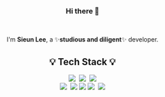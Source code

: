 <!--### Hi there 👋 -->

<!--
**sieunlee97/sieunlee97** is a ✨ _special_ ✨ repository because its `README.md` (this file) appears on your GitHub profile.

Here are some ideas to get you started:

- 🔭 I’m currently working on ...
- 🌱 I’m currently learning 
- 👯 I’m looking to collaborate on ...
- 🤔 I’m looking for help with ...
- 💬 Ask me about ...
- 📫 How to reach me: ...
- 😄 Pronouns: ...
- ⚡ Fun fact: ...
-->
<h3 align="center">Hi there 👋</h3> <br>
<p align="center">
 I'm <b>Sieun Lee</b>, a ✨<b>studious and diligent</b>✨ developer. 
</p>
 <h2 align="center">💡 Tech Stack 💡</h2> 

<p align="center">
<img src="https://img.shields.io/badge/-HTML5-E34F26?style=flat-square&logo=HTML5&logoColor=white">&nbsp 
<img src="https://img.shields.io/badge/-CSS3-1572B6?style=flat-square&logo=CSS3&logoColor=white">&nbsp
<img src="https://img.shields.io/badge/-JavaScript-%23F7DF1E?style=flat-square&logo=JavaScript&logoColor=white"><br>
<img src="https://img.shields.io/badge/-Java-%23007396?style=flat-square&logo=Java&logoColor=white">&nbsp
<img src="https://img.shields.io/badge/Spring-6DB33F?style=flat-square&logo=Spring&logoColor=white">
<img src="https://img.shields.io/badge/Spring Boot-6DB33F?style=flat-square&logo=Spring&logoColor=white">
<img src="https://img.shields.io/badge/-MySQL-%234479A1?style=flat-square&logo=MySQL&logoColor=white">&nbsp
<img src="https://img.shields.io/badge/-MariaDB-%23003545?style=flat-square&logo=MariaDB&logoColor=white">    
</p>

